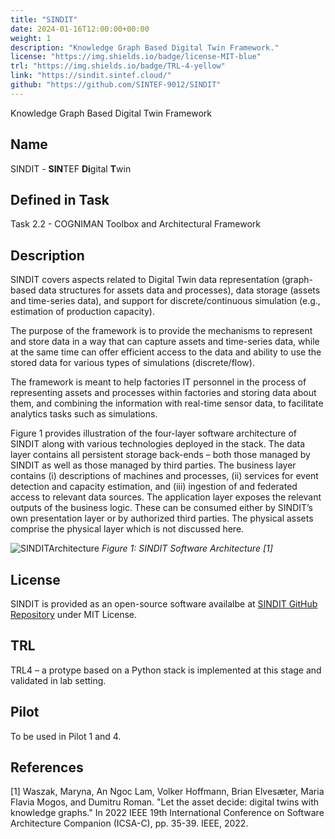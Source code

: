```yaml
---
title: "SINDIT"
date: 2024-01-16T12:00:00+00:00
weight: 1
description: "Knowledge Graph Based Digital Twin Framework."
license: "https://img.shields.io/badge/license-MIT-blue"
trl: "https://img.shields.io/badge/TRL-4-yellow"
link: "https://sindit.sintef.cloud/"
github: "https://github.com/SINTEF-9012/SINDIT"
---
```


Knowledge Graph Based Digital Twin Framework

## Name
SINDIT - **SIN**TEF **Di**gital **T**win 

## Defined in Task
Task 2.2 - COGNIMAN Toolbox and Architectural Framework

## Description
SINDIT covers aspects related to Digital Twin data representation (graph-based data structures for assets data and processes), data storage (assets and time-series data), and support for discrete/continuous simulation (e.g., estimation of production capacity).

The purpose of the framework is to provide the mechanisms to represent and store data in a way that can capture assets and time-series data, while at the same time can offer efficient access to the data and ability to use the stored data for various types of simulations (discrete/flow).

The framework is meant to help factories IT personnel in the process of representing assets and processes within factories and storing data about them, and combining the information with real-time sensor data, to facilitate analytics tasks such as simulations.

Figure 1 provides illustration of the four-layer software architecture of SINDIT along with various technologies deployed in the stack. The data layer contains all persistent storage back-ends – both those managed by SINDIT as well as those managed by third parties. The business layer contains (i) descriptions of machines and processes, (ii) services for event detection and capacity estimation, and (iii) ingestion of and federated access to relevant data sources. The application layer exposes the relevant outputs of the business logic. These can be consumed either by SINDIT’s own presentation layer or by authorized third parties. The physical assets comprise the physical layer which is not discussed here.

![SINDITArchitecture](/toolbox/images/sindit/SINDIT_software_architecture.png)
*Figure 1: SINDIT Software Architecture [1]*

## License
SINDIT is provided as an open-source software availalbe at [SINDIT GitHub Repository](https://github.com/SINTEF-9012/SINDIT) under MIT License.

## TRL
TRL4 – a protype based on a Python stack is implemented at this stage and validated in lab setting.

## Pilot
To be used in Pilot 1 and 4.

## References
[1] Waszak, Maryna, An Ngoc Lam, Volker Hoffmann, Brian Elvesæter, Maria Flavia Mogos, and Dumitru Roman. "Let the asset decide: digital twins with knowledge graphs." In 2022 IEEE 19th International Conference on Software Architecture Companion (ICSA-C), pp. 35-39. IEEE, 2022.
